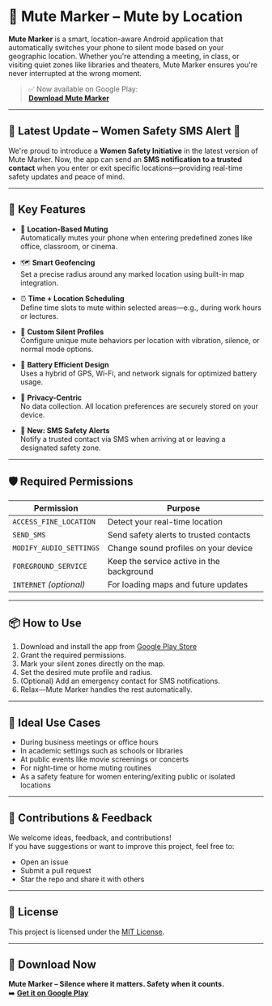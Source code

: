# 📱 Mute Marker – Mute by Location

**Mute Marker** is a smart, location-aware Android application that automatically switches your phone to silent mode based on your geographic location. Whether you're attending a meeting, in class, or visiting quiet zones like libraries and theaters, Mute Marker ensures you're never interrupted at the wrong moment.

> ✅ Now available on Google Play:  
> **[Download Mute Marker](https://play.google.com/store/apps/details?id=com.mutemarker.application&hl=en_IN)**

---

## 🌟 Latest Update – Women Safety SMS Alert 🚨

We're proud to introduce a **Women Safety Initiative** in the latest version of Mute Marker. Now, the app can send an **SMS notification to a trusted contact** when you enter or exit specific locations—providing real-time safety updates and peace of mind.

---

## 🚀 Key Features

- 📍 **Location-Based Muting**  
  Automatically mutes your phone when entering predefined zones like office, classroom, or cinema.

- 🗺️ **Smart Geofencing**  
  Set a precise radius around any marked location using built-in map integration.

- ⏰ **Time + Location Scheduling**  
  Define time slots to mute within selected areas—e.g., during work hours or lectures.

- 🔕 **Custom Silent Profiles**  
  Configure unique mute behaviors per location with vibration, silence, or normal mode options.

- 🔋 **Battery Efficient Design**  
  Uses a hybrid of GPS, Wi-Fi, and network signals for optimized battery usage.

- 🔐 **Privacy-Centric**  
  No data collection. All location preferences are securely stored on your device.

- 📩 **New: SMS Safety Alerts**  
  Notify a trusted contact via SMS when arriving at or leaving a designated safety zone.

---

## 🛡️ Required Permissions

| Permission             | Purpose                                |
|------------------------|----------------------------------------|
| `ACCESS_FINE_LOCATION` | Detect your real-time location         |
| `SEND_SMS`             | Send safety alerts to trusted contacts |
| `MODIFY_AUDIO_SETTINGS`| Change sound profiles on your device   |
| `FOREGROUND_SERVICE`   | Keep the service active in the background |
| `INTERNET` *(optional)*| For loading maps and future updates    |

---

## 📦 How to Use

1. Download and install the app from [Google Play Store](https://play.google.com/store/apps/details?id=com.mutemarker.application&hl=en_IN)
2. Grant the required permissions.
3. Mark your silent zones directly on the map.
4. Set the desired mute profile and radius.
5. (Optional) Add an emergency contact for SMS notifications.
6. Relax—Mute Marker handles the rest automatically.

---

## 📌 Ideal Use Cases

- During business meetings or office hours  
- In academic settings such as schools or libraries  
- At public events like movie screenings or concerts  
- For night-time or home muting routines  
- As a safety feature for women entering/exiting public or isolated locations  

---

## 🤝 Contributions & Feedback

We welcome ideas, feedback, and contributions!  
If you have suggestions or want to improve this project, feel free to:

- Open an issue  
- Submit a pull request  
- Star the repo and share it with others  

---

## 📄 License

This project is licensed under the [MIT License](LICENSE).

---

## 📲 Download Now

**Mute Marker – Silence where it matters. Safety when it counts.**  
➡️ **[Get it on Google Play](https://play.google.com/store/apps/details?id=com.mutemarker.application&hl=en_IN)**  
